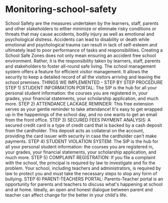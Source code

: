 # Monitoring-school-safety
School Safety are the measures undertaken by the learners, staff, parents and other stakeholders to either minimize or eliminate risky conditions or threats that may cause accidents, bodily injury as well as emotional and psychological distress. Accidents can lead to disability or death while emotional and psychological trauma can result in lack of self-esteem and ultimately lead to poor performance of tasks and responsibilities. Creating a School Safe Zones does not only mean ensuring an accident free school environment. Rather, it is the responsibility taken by learners, staff, parents and stakeholders to foster all-round safe living. The school management system offers a feature for efficient visitor management. It allows the security to keep a detailed record of all the visitors arriving and leaving the school premises.
THINGS WE IMPLEMENTED - STEP BY STEP PROCEDURE
STEP 1)  STUDENT INFORMATION PORTAL: The SIP is the hub for all your personal student information: the courses you are registered in, your grades, your financial statements, your scholarship application, and much more.
STEP 2)   ATTENDANCE LACKAGE REMINDER: This free extension serves as your gentle reminder to take attendance! It's easy to get wrapped up in the happenings of the school day, and no one wants to get an email from the front office.
STEP 3)   SECURED FEES PAYMENT ANALYSIS: A secured credit card is a type of credit card that is backed by a cash deposit from the cardholder. This deposit acts as collateral on the account, providing the card issuer with security in case the cardholder can't make payments.
STEP 4)  STUDENT VIOLATION SYSTEM: The SIP is the hub for all your personal student information: the courses you are registered in, your grades, your financial statements, your scholarship application, and much more.
STEP 5)  COMPLAINT REGISTRATION: If you file a complaint with the school, the principal is required by law to investigate and fix the problem. Your school, including teachers and administrators, is required by law to protect you and must take the necessary steps to stop any form of bullying.
STEP 6)  PARENT-TEACHERS PORTAL: Parents-Teacher portal is an opportunity for parents and teachers to discuss what's happening at school and at home. Ideally, an open and honest dialogue between parent and teacher can affect change for the better in your child's life.

